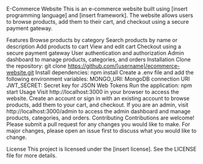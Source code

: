 E-Commerce Website
This is an e-commerce website built using [insert programming language] and [insert framework]. The website allows users to browse products, add them to their cart, and checkout using a secure payment gateway.

Features
Browse products by category
Search products by name or description
Add products to cart
View and edit cart
Checkout using a secure payment gateway
User authentication and authorization
Admin dashboard to manage products, categories, and orders
Installation
Clone the repository: git clone https://github.com/[username]/ecommerce-website.git
Install dependencies: npm install
Create a .env file and add the following environment variables:
MONGO_URI: MongoDB connection URI
JWT_SECRET: Secret key for JSON Web Tokens
Run the application: npm start
Usage
Visit http://localhost:3000 in your browser to access the website.
Create an account or sign in with an existing account to browse products, add them to your cart, and checkout.
If you are an admin, visit http://localhost:3000/admin to access the admin dashboard and manage products, categories, and orders.
Contributing
Contributions are welcome! Please submit a pull request for any changes you would like to make. For major changes, please open an issue first to discuss what you would like to change.

License
This project is licensed under the [insert license]. See the LICENSE file for more details.
